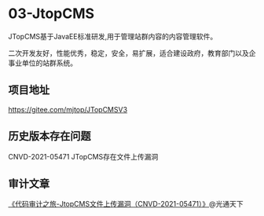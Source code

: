 # 03-JtopCMS
JTopCMS基于JavaEE标准研发,用于管理站群内容的内容管理软件。

二次开发友好，性能优秀，稳定，安全，易扩展，适合建设政府，教育部门以及企事业单位的站群系统。

## 项目地址
https://gitee.com/mjtop/JTopCMSV3

## 历史版本存在问题
CNVD-2021-05471 JTopCMS存在文件上传漏洞

## 审计文章
[《代码审计之旅-JtopCMS文件上传漏洞（CNVD-2021-05471）》](https://www.freebuf.com/vuls/267872.html)@光通天下
